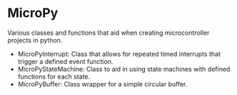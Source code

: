 # MicroPy
Various classes and functions that aid when creating microcontroller projects in python.
  - MicroPyInterrupt: Class that allows for repeated timed interrupts that trigger a defined event function.
  - MicroPyStateMachine: Class to aid in using state machines with defined functions for each state.
  - MicroPyBuffer: Class wrapper for a simple circular buffer.
